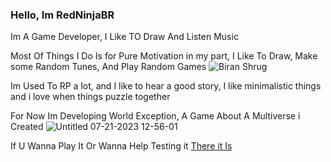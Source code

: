 ### Hello, Im RedNinjaBR

Im A Game Developer, I Like TO Draw And Listen Music

Most Of Things I Do Is for Pure Motivation in my part, I Like To Draw, Make some Random Tunes, And Play Random Games
![Biran Shrug](https://github.com/RedNinjaBR/redninjabr/assets/68024071/98918366-a424-4ae3-963f-9847c82c9564)

Im Used To RP a lot, and I like to hear a good story, I like minimalistic things and i love when things puzzle together

For Now Im Developing World Exception, A Game About A Multiverse i Created
![Untitled 07-21-2023 12-56-01](https://github.com/RedNinjaBR/worldexception/assets/68024071/9210ee82-1027-4fef-adc7-22b4bd94fa85#gh-dark-mode-only)

If U Wanna Play It Or Wanna Help Testing it [There it Is](https://redninjabr.github.io/worldexception/main)

